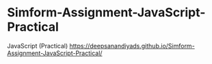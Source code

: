 # Simform-Assignment-JavaScript-Practical
JavaScript (Practical)
https://deepsanandiyads.github.io/Simform-Assignment-JavaScript-Practical/
